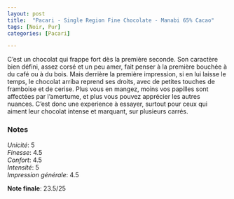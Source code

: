 ```yaml
---
layout: post
title:  "Pacari - Single Region Fine Chocolate - Manabi 65% Cacao"
tags: [Noir, Pur] 
categories: [Pacari]

---
```


C’est un chocolat qui frappe fort dès la première seconde. Son caractère bien défini, assez corsé et un peu amer, fait penser à la première bouchée à du café ou à du bois. Mais derrière la première impression, si en lui laisse le temps, le chocolat arriba reprend ses droits, avec de petites touches de framboise et de cerise. Plus vous en mangez, moins vos papilles sont affectées par l’amertume, et plus vous pouvez apprécier les autres nuances. C’est donc une experience à essayer, surtout pour ceux qui aiment leur chocolat intense et marquant, sur plusieurs carrés.


### Notes

_Unicité_: 5  
_Finesse_: 4.5  
_Confort_: 4.5  
_Intensité_: 5  
_Impression générale_: 4.5

**Note finale**: 23.5/25